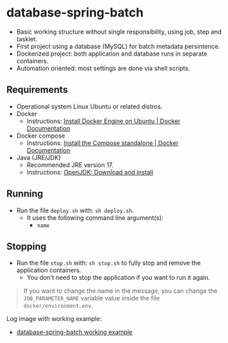 # database-spring-batch
- Basic working structure without single responsibility, using job, step and tasklet.
- First project using a database (MySQL) for batch metadata persintence.
- Dockerized project: both application and database runs in separate containers.
- Automation oriented: most settings are done via shell scripts.

## Requirements
- Operational system Linux Ubuntu or related distros.
- Docker
    - Instructions: [Install Docker Engine on Ubuntu | Docker Documentation](https://docs.docker.com/engine/install/ubuntu/)
- Docker compose
    - Instructions: [Install the Compose standalone | Docker Documentation](https://docs.docker.com/compose/install/other/)
- Java (JRE/JDK)
    - Recommended JRE version 17.
    - Instructions: [OpenJDK: Download and install](https://openjdk.org/install/)

## Running
- Run the file `deploy.sh` with: `sh deploy.sh`.
    - It uses the following command line argument(s):
        - `name`
        
## Stopping
- Run the file `stop.sh` with: `sh stop.sh` to fully stop and remove the application containers.
    - You don't need to stop the application if you want to run it again.

> If you want to change the name in the message, you can change the `JOB_PARAMETER_NAME` variable value inside the file `docker/environment.env`.

Log image with working example:
- [database-spring-batch working example](https://imgur.com/a/e6pOSzQ)